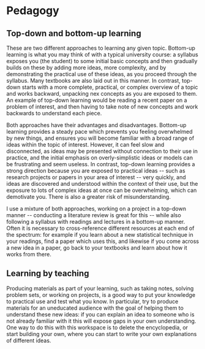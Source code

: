 # Pedagogy

## Top-down and bottom-up learning

These are two different approaches to learning any given topic. Bottom-up learning is what you may think of with a typical university course: a syllabus exposes you (the student) to some initial basic concepts and then gradually builds on these by adding more ideas, more complexity, and by demonstrating the practical use of these ideas, as you proceed through the syllabus. Many textbooks are also laid out in this manner. In contrast, top-down starts with a more complete, practical, or complex overview of a topic and works backward, unpacking nex concepts as you are exposed to them. An example of top-down learning would be reading a recent paper on a problem of interest, and then having to take note of new concepts and work backwards to understand each piece.

Both approaches have their advantages and disadvantages. Bottom-up learning provides a steady pace which prevents you feeling overwhelmed by new things, and ensures you will become familiar with a broad range of ideas within the topic of interest. However, it can feel slow and disconnected, as ideas may be presented without connection to their use in practice, and the initial emphasis on overly-simplistic ideas or models can be frustrating and seem useless. In contrast, top-down learning provides a strong direction because you are exposed to practical ideas -- such as research projects or papers in your area of interest -- very quickly, and ideas are discovered and understood within the context of their use, but the exposure to lots of complex ideas at once can be overwhelming, which can demotivate you. There is also a greater risk of misunderstanding.

I use a mixture of both approaches, working on a project in a top-down manner -- conducting a literature review is great for this -- while also following a syllabus with readings and lectures in a bottom-up manner. Often it is necessary to cross-reference different resources at each end of the spectrum: for example if you learn about a new statistical technique in your readings, find a paper which uses this, and likewise if you come across a new idea in a paper, go back to your textbooks and learn about how it works from there.

## Learning by teaching

Producing materials as part of your learning, such as taking notes, solving problem sets, or working on projects, is a good way to put your knowledge to practical use and test what you know. In particular, try to produce materials for an uneducated audience with the goal of helping them to understand these new ideas: if you can explain an idea to someone who is not already familiar with it this will expose gaps in your own understanding. One way to do this with this workspace is to delete the encyclopedia, or start building your own, where you can start to write your own explanations of different ideas.
